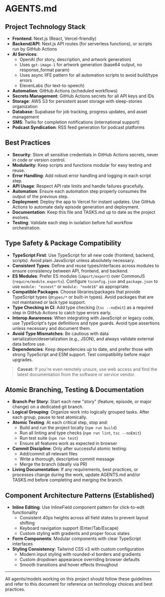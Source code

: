# AGENTS.md

## Project Technology Stack

- **Frontend**: Next.js (React, Vercel-friendly)
- **Backend/API**: Next.js API routes (for serverless functions), or scripts run by GitHub Actions
- **AI Services**:
  - OpenAI (for story, description, and artwork generation)
  - Uses `gpt-image-1` for artwork generation (base64 output, no response_format param)
  - Uses async IIFE pattern for all automation scripts to avoid build/type errors
  - ElevenLabs (for text-to-speech)
- **Automation**: GitHub Actions (scheduled workflows)
- **Secrets Management**: GitHub Actions secrets for all API keys and IDs
- **Storage**: AWS S3 for persistent asset storage with sleep-stories organization
- **Database**: Supabase for job tracking, progress updates, and asset management
- **SMS**: Twilio for completion notifications (international support)
- **Podcast Syndication**: RSS feed generation for podcast platforms

## Best Practices

- **Security**: Store all sensitive credentials in GitHub Actions secrets, never in code or version control.
- **Modularity**: Keep scripts and functions modular for easy testing and reuse.
- **Error Handling**: Add robust error handling and logging in each script step.
- **API Usage**: Respect API rate limits and handle failures gracefully.
- **Automation**: Ensure each automation step properly consumes the output of the previous step.
- **Deployment**: Deploy the app to Vercel for instant updates. Use GitHub Actions to automate daily episode generation and deployment.
- **Documentation**: Keep this file and TASKS.md up to date as the project evolves.
- **Testing**: Validate each step in isolation before full workflow orchestration.

## Type Safety & Package Compatibility

- **TypeScript First**: Use TypeScript for all new code (frontend, backend, scripts). Avoid plain JavaScript unless absolutely necessary.
- **Consistent Types**: Define and reuse types/interfaces across modules to ensure consistency between API, frontend, and backend.
- **ES Modules**: Prefer ES modules (`import/export`) over CommonJS (`require/module.exports`). Configure `tsconfig.json` and `package.json` to use `module: "esnext"` or `module: "node16"` as appropriate.
- **Compatible Packages**: Choose libraries/packages that provide TypeScript types (`@types/*` or built-in types). Avoid packages that are not maintained or lack type support.
- **Type Checking in CI**: Add type checking (`tsc --noEmit`) as a required step in GitHub Actions to catch type errors early.
- **Interop Awareness**: When integrating with JavaScript or legacy code, use TypeScript's type definitions and type guards. Avoid type assertions unless necessary and document them.
- **Avoid Type Mismatches**: Be cautious with data serialization/deserialization (e.g., JSON), and always validate external data before use.
- **Dependencies**: Keep dependencies up to date, and prefer those with strong TypeScript and ESM support. Test compatibility before major upgrades.

> **Caveat:** If you're even remotely unsure, use web access and find the latest documentation from the software or service vendor.

## Atomic Branching, Testing & Documentation

- **Branch Per Story**: Start each new "story" (feature, episode, or major change) on a dedicated git branch.
- **Logical Grouping**: Organize work into logically grouped tasks. After each group, pause to test atomically.
- **Atomic Testing**: At each critical step, stop and:
  - Build and run the project locally (`npm run build`)
  - Run all linting and type checks (`npm run lint`, `tsc --noEmit`)
  - Run test suite (`npm run test`)
  - Ensure all features work as expected in browser
- **Commit Discipline**: Only after successful atomic testing:
  - Add/commit all relevant files
  - Write a thorough, descriptive commit message
  - Merge the branch (ideally via PR)
- **Living Documentation**: If any requirements, best practices, or processes change during the work, update AGENTS.md and/or TASKS.md before completing and merging the branch.

## Component Architecture Patterns (Established)

- **Inline Editing**: Use InlineField component pattern for click-to-edit functionality
  - Consistent 40px heights across all field states to prevent layout shifting
  - Keyboard navigation support (Enter/Tab/Escape)
  - Custom styling with gradients and proper focus states
- **Form Components**: Modular components with clear TypeScript interfaces
- **Styling Consistency**: Tailwind CSS v3 with custom configuration
  - Modern input styling with rounded-xl borders and gradients
  - Custom dropdown appearance overriding browser defaults
  - Smooth transitions and hover effects throughout

---

All agents/models working on this project should follow these guidelines and refer to this document for reference on technology choices and best practices.
